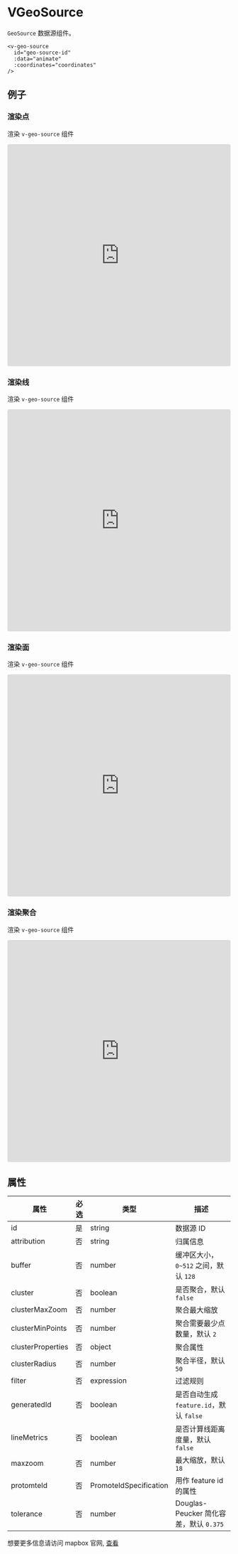 # VGeoSource

`GeoSource` 数据源组件。

```
<v-geo-source
  id="geo-source-id"
  :data="animate"
  :coordinates="coordinates"
/>
```

## 例子

### 渲染点

渲染 `v-geo-source` 组件

<iframe src="https://codesandbox.io/embed/vmap-examples-mnqjgn?fontsize=14&hidenavigation=1&initialpath=%2Fvsource%2Fvgeosource%2Fpoint&module=%2Fsrc%2Fviews%2Fvsource%2Fvgeosource%2FPoint.vue&theme=dark"
     style="width:100%; height:500px; border:0; border-radius: 4px; overflow:hidden;"
     title="vmap examples"
     allow="accelerometer; ambient-light-sensor; camera; encrypted-media; geolocation; gyroscope; hid; microphone; midi; payment; usb; vr; xr-spatial-tracking"
     sandbox="allow-forms allow-modals allow-popups allow-presentation allow-same-origin allow-scripts"
   ></iframe>

### 渲染线

渲染 `v-geo-source` 组件

<iframe src="https://codesandbox.io/embed/vmap-examples-mnqjgn?fontsize=14&hidenavigation=1&initialpath=%2Fvsource%2Fvgeosource%2Fline&module=%2Fsrc%2Fviews%2Fvsource%2Fvgeosource%2FLine.vue&theme=dark"
     style="width:100%; height:500px; border:0; border-radius: 4px; overflow:hidden;"
     title="vmap examples"
     allow="accelerometer; ambient-light-sensor; camera; encrypted-media; geolocation; gyroscope; hid; microphone; midi; payment; usb; vr; xr-spatial-tracking"
     sandbox="allow-forms allow-modals allow-popups allow-presentation allow-same-origin allow-scripts"
   ></iframe>

### 渲染面

渲染 `v-geo-source` 组件

<iframe src="https://codesandbox.io/embed/vmap-examples-mnqjgn?fontsize=14&hidenavigation=1&initialpath=%2Fvsource%2Fvgeosource%2Fpolygon&module=%2Fsrc%2Fviews%2Fvsource%2Fvgeosource%2FPolygon.vue&theme=dark"
     style="width:100%; height:500px; border:0; border-radius: 4px; overflow:hidden;"
     title="vmap examples"
     allow="accelerometer; ambient-light-sensor; camera; encrypted-media; geolocation; gyroscope; hid; microphone; midi; payment; usb; vr; xr-spatial-tracking"
     sandbox="allow-forms allow-modals allow-popups allow-presentation allow-same-origin allow-scripts"
   ></iframe>

### 渲染聚合

渲染 `v-geo-source` 组件

<iframe src="https://codesandbox.io/embed/vmap-examples-mnqjgn?fontsize=14&hidenavigation=1&initialpath=%2Fvsource%2Fvgeosource%2Fcluster&module=%2Fsrc%2Fviews%2Fvsource%2Fvgeosource%2FCluster.vue&theme=dark"
     style="width:100%; height:500px; border:0; border-radius: 4px; overflow:hidden;"
     title="vmap examples"
     allow="accelerometer; ambient-light-sensor; camera; encrypted-media; geolocation; gyroscope; hid; microphone; midi; payment; usb; vr; xr-spatial-tracking"
     sandbox="allow-forms allow-modals allow-popups allow-presentation allow-same-origin allow-scripts"
   ></iframe>

## 属性

| 属性              | 必选 | 类型                   | 描述                                    |
| ----------------- | ---- | ---------------------- | --------------------------------------- |
| id                | 是   | string                 | 数据源 ID                               |
| attribution       | 否   | string                 | 归属信息                                |
| buffer            | 否   | number                 | 缓冲区大小，`0~512` 之间，默认 `128`    |
| cluster           | 否   | boolean                | 是否聚合，默认 `false`                  |
| clusterMaxZoom    | 否   | number                 | 聚合最大缩放                            |
| clusterMinPoints  | 否   | number                 | 聚合需要最少点数量，默认 `2`            |
| clusterProperties | 否   | object                 | 聚合属性                                |
| clusterRadius     | 否   | number                 | 聚合半径，默认 `50`                     |
| filter            | 否   | expression             | 过滤规则                                |
| generatedId       | 否   | boolean                | 是否自动生成 `feature.id`，默认 `false` |
| lineMetrics       | 否   | boolean                | 是否计算线距离度量，默认 `false`        |
| maxzoom           | 否   | number                 | 最大缩放，默认 `18`                     |
| protomteId        | 否   | PromoteIdSpecification | 用作 feature id 的属性                  |
| tolerance         | 否   | number                 | Douglas-Peucker 简化容差，默认 `0.375`  |

想要更多信息请访问 mapbox 官网, [查看](https://docs.mapbox.com/mapbox-gl-js/style-spec/sources/#geojson)

